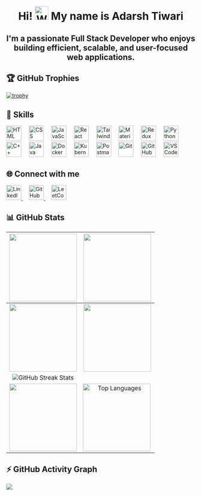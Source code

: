 <h1 align="center"> Hi! <img src="https://user-images.githubusercontent.com/18350557/176309783-0785949b-9127-417c-8b55-ab5a4333674e.gif" width="36" height="36" alt="Waving Hand Emoji"> My name is Adarsh Tiwari</h1>

<h2 align="center"> I'm a passionate <b>Full Stack Developer</b> who enjoys building efficient, scalable, and user-focused web applications. 
 </h2>

## 🏆 GitHub Trophies 

[![trophy](https://github-profile-trophy.vercel.app/?username=AdarshTiwari3&theme=onedark)](https://github.com/ryo-ma/github-profile-trophy)

## 🦾 Skills
<div align="left">
  <img src="https://skillicons.dev/icons?i=html" height="40" alt="HTML" title="HTML" />
  <img width="12" />
  <img src="https://skillicons.dev/icons?i=css" height="40" alt="CSS" title="CSS" />
  <img width="12" />
  <img src="https://skillicons.dev/icons?i=js" height="40" alt="JavaScript" title="JavaScript" />
  <img width="12" />
  <img src="https://skillicons.dev/icons?i=react" height="40" alt="React" title="React" />
  <img width="12" />
  <img src="https://skillicons.dev/icons?i=tailwind" height="40" alt="Tailwind CSS" title="Tailwind CSS" />
  <img width="12" />
  <img src="https://skillicons.dev/icons?i=materialui" height="40" alt="Material UI" title="Material UI" />
  <img width="12" />
  <img src="https://skillicons.dev/icons?i=redux" height="40" alt="Redux" title="Redux" />
  <img width="12" />
  <img src="https://skillicons.dev/icons?i=python" height="40" alt="Python" title="Python" />
  <img width="12" />
  <img src="https://skillicons.dev/icons?i=cpp" height="40" alt="C++" title="C++" />
  <img width="12" />
  <img src="https://skillicons.dev/icons?i=java" height="40" alt="Java" title="Java" />
  <img width="12" />
  <img src="https://skillicons.dev/icons?i=docker" height="40" alt="Docker" title="Docker" />
  <img width="12" />
  <img src="https://skillicons.dev/icons?i=kubernetes" height="40" alt="Kubernetes" title="Kubernetes" />
  <img width="12" />
  <img src="https://skillicons.dev/icons?i=postman" height="40" alt="Postman" title="Postman" />
  <img width="12" />
  <img src="https://skillicons.dev/icons?i=git" height="40" alt="Git" title="Git" />
  <img width="12" />
  <img src="https://skillicons.dev/icons?i=github" height="40" alt="GitHub" title="GitHub" />
  <img width="12" />
  <img src="https://skillicons.dev/icons?i=vscode" height="40" alt="VS Code" title="VS Code" />
</div>


## 🌐 Connect with me
<div align="left">
  <a href="https://www.linkedin.com/in/adarsh-tiwari-b29209160/" target="_blank">
    <img src="https://skillicons.dev/icons?i=linkedin" height="40" alt="LinkedIn" title="LinkedIn" />
  </a>
  <img width="12" />
  
  <a href="https://github.com/AdarshTiwari3" target="_blank">
    <img src="https://skillicons.dev/icons?i=github" height="40" alt="GitHub" title="GitHub Profile" />
  </a>
  <img width="12" />
  
  <a href="https://leetcode.com/u/iAdarsh03/" target="_blank">
    <img src="https://upload.wikimedia.org/wikipedia/commons/1/19/LeetCode_logo_black.png" height="40" alt="LeetCode" title="LeetCode Profile" />
  </a>
</div>

## 📊 GitHub Stats

| <img align="center" src="http://github-profile-summary-cards.vercel.app/api/cards/stats?username=AdarshTiwari3&theme=tokyonight" height="180em" /> | <img align="center" src="http://github-profile-summary-cards.vercel.app/api/cards/most-commit-language?username=AdarshTiwari3&theme=tokyonight" height="180em" /> |
|:---:|:---:|
| <img align="center" src="http://github-profile-summary-cards.vercel.app/api/cards/repos-per-language?username=AdarshTiwari3&theme=tokyonight" height="180em" /> | <img align="center" src="http://github-profile-summary-cards.vercel.app/api/cards/productive-time?username=AdarshTiwari3&theme=tokyonight" height="180em" /> |
| ![GitHub Streak Stats](https://github-readme-streak-stats.herokuapp.com/?user=AdarshTiwari3&theme=tokyonight&hide_border=false)  
| <img align="center" src="http://github-profile-summary-cards.vercel.app/api/cards/profile-details?username=AdarshTiwari3&theme=tokyonight" height="180em" /> | <img align="left" height="180em" src="https://github-readme-stats.vercel.app/api/top-langs/?username=AdarshTiwari3&layout=compact&theme=tokyonight" alt="Top Languages" /> |

 ## ⚡ GitHub Activity Graph

<img align="center" src="https://github-readme-activity-graph.vercel.app/graph?username=AdarshTiwari3&theme=tokyonight" />


